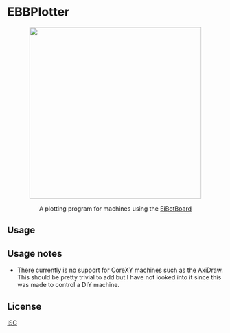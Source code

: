 # EBBPlotter

<p align="center">
  <img src="https://github.com/dtgreene/ebbplotter/assets/24302976/16256342-f252-4e7a-ac87-e87c649266f8" width="400" />
</p>
<p align="center">
  A plotting program for machines using the <a href="http://www.schmalzhaus.com/EBB/">EiBotBoard</a>
</p>

## Usage

## Usage notes
- There currently is no support for CoreXY machines such as the AxiDraw. This should be pretty trivial to add but I have not looked into it since this was made to control a DIY machine. 

## License

[ISC](https://choosealicense.com/licenses/isc/)
